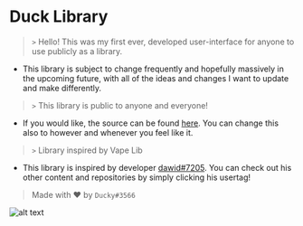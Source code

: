 # Duck Library

> `>` Hello! This was my first ever, developed user-interface for anyone to use publicly as a library.

- This library is subject to change frequently and hopefully massively in the upcoming future, with all of the ideas and changes I want to update and make differently.

> `>` This library is public to anyone and everyone!

- If you would like, the source can be found [here](https://github.com/bruvzz/ducklibrary/blob/main/src.lua). You can change this also to however and whenever you feel like it.

> `>` Library inspired by Vape Lib

- This library is inspired by developer [dawid#7205](https://raw.githubusercontent.com/dawid-scripts). You can check out his other content and repositories by simply clicking his usertag!


> Made with ❤️ by `Ducky#3566`

![alt text](https://i.imgur.com/z1CUdgv.png)
